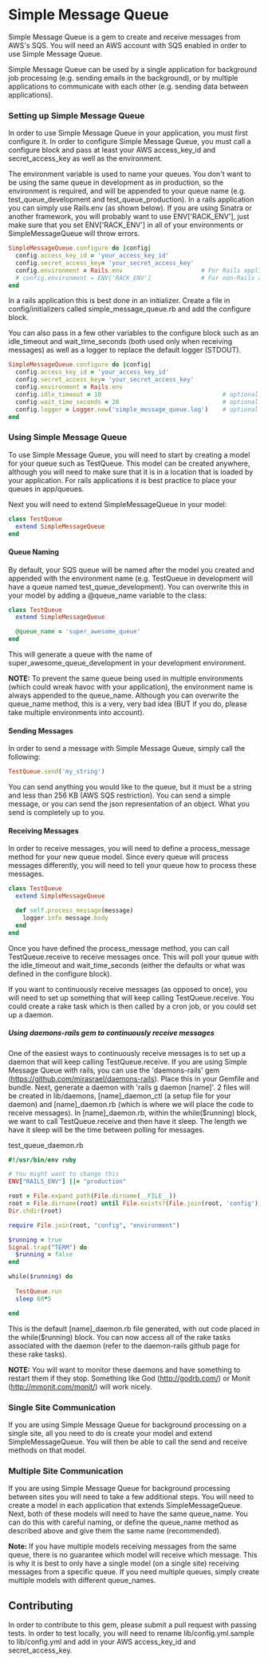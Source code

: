 # Simple Message Queue

Simple Message Queue is a gem to create and receive messages from AWS's SQS. You will need an AWS account with SQS enabled in order to use Simple Message Queue.

Simple Message Queue can be used by a single application for background job processing (e.g. sending emails in the background), or by multiple applications to communicate with each other (e.g. sending data between applications).

### Setting up Simple Message Queue

In order to use Simple Message Queue in your application, you must first configure it. In order to configure Simple Message Queue, you must call a configure block and pass at least your AWS access_key_id and secret_access_key as well as the environment.

The environment variable is used to name your queues. You don't want to be using the same queue in development as in production, so the environment is required, and will be appended to your queue name (e.g. test_queue_development and test_queue_production). In a rails application you can simply use Rails.env (as shown below). If you are using Sinatra or another framework, you will probably want to use ENV['RACK_ENV'], just make sure that you set ENV['RACK_ENV'] in all of your environments or SimpleMessageQueue will throw errors.

```ruby
SimpleMessageQueue.configure do |config|
  config.access_key_id = 'your_access_key_id'
  config.secret_access_key= 'your_secret_access_key'
  config.environment = Rails.env                      # For Rails applications
  # config.environment = ENV['RACK_ENV']              # For non-Rails applications
end
```

In a rails application this is best done in an initializer. Create a file in config/initializers called simple_message_queue.rb and add the configure block. 

You can also pass in a few other variables to the configure block such as an idle_timeout and wait_time_seconds (both used only when receiving messages) as well as a logger to replace the default logger (STDOUT).

```ruby
SimpleMessageQueue.configure do |config|
  config.access_key_id = 'your_access_key_id'
  config.secret_access_key= 'your_secret_access_key'
  config.environment = Rails.env
  config.idle_timeout = 10                                  # optional
  config.wait_time_seconds = 20                             # optional
  config.logger = Logger.new('simple_message_queue.log')    # optional
end
```

### Using Simple Message Queue

To use Simple Message Queue, you will need to start by creating a model for your queue such as TestQueue. This model can be created anywhere, although you will need to make sure that it is in a location that is loaded by your application. For rails applications it is best practice to place your queues in app/queues.

Next you will need to extend SimpleMessageQueue in your model:

```ruby
class TestQueue
  extend SimpleMessageQueue
end
```

#### Queue Naming

By default, your SQS queue will be named after the model you created and appended with the environment name (e.g. TestQueue in development will have a queue named test_queue_development). You can overwrite this in your model by adding a @queue_name variable to the class:

```ruby
class TestQueue
  extend SimpleMessageQueue

  @queue_name = 'super_awesome_queue'
end
```

This will generate a queue with the name of super_awesome_queue_development in your development environment. 

**NOTE:** To prevent the same queue being used in multiple environments (which could wreak havoc with your application), the environment name is always appended to the queue_name. Although you can overwrite the queue_name method, this is a very, very bad idea (BUT if you do, please take multiple environments into account).


#### Sending Messages

In order to send a message with Simple Message Queue, simply call the following:

```ruby
TestQueue.send('my_string')
```

You can send anything you would like to the queue, but it must be a string and less than 256 KB (AWS SQS restriction). You can send a simple message, or you can send the json representation of an object. What you send is completely up to you.

#### Receiving Messages

In order to receive messages, you will need to define a process_message method for your new queue model. Since every queue will process messages differently, you will need to tell your queue how to process these messages.

```ruby
class TestQueue
  extend SimpleMessageQueue

  def self.process_message(message)
    logger.info message.body
  end
end
```

Once you have defined the process_message method, you can call TestQueue.receive to receive messages once. This will poll your queue with the idle_timeout and wait_time_seconds (either the defaults or what was defined in the configure block).

If you want to continuously receive messages (as opposed to once), you will need to set up something that will keep calling TestQueue.receive. You could create a rake task which is then called by a cron job, or you could set up a daemon.

##### Using daemons-rails gem to continuously receive messages

One of the easiest ways to continuously receive messages is to set up a daemon that will keep calling TestQueue.receive. If you are using Simple Message Queue with rails, you can use the 'daemons-rails' gem (https://github.com/mirasrael/daemons-rails). Place this in your Gemfile and bundle. Next, generate a daemon with 'rails g daemon [name]'. 2 files will be created in lib/daemons, [name]_daemon_ctl (a setup file for your daemon) and [name]_daemon.rb (which is where we will place the code to receive messages). In [name]_daemon.rb, within the while($running) block, we want to call TestQueue.receive and then have it sleep. The length we have it sleep will be the time between polling for messages.

test_queue_daemon.rb
```ruby
#!/usr/bin/env ruby

# You might want to change this
ENV["RAILS_ENV"] ||= "production"

root = File.expand_path(File.dirname(__FILE__))
root = File.dirname(root) until File.exists?(File.join(root, 'config'))
Dir.chdir(root)

require File.join(root, "config", "environment")

$running = true
Signal.trap("TERM") do 
  $running = false
end

while($running) do
  
  TestQueue.run
  sleep 60*5

end
```

This is the default [name]_daemon.rb file generated, with out code placed in the while($running) block. You can now access all of the rake tasks associated with the daemon (refer to the daemon-rails github page for these rake tasks).

**NOTE:** You will want to monitor these daemons and have something to restart them if they stop. Something like God (http://godrb.com/) or Monit (http://mmonit.com/monit/) will work nicely.

### Single Site Communication

If you are using Simple Message Queue for background processing on a single site, all you need to do is create your model and extend SimpleMessageQueue. You will then be able to call the send and receive methods on that model.

### Multiple Site Communication

If you are using Simple Message Queue for background processing between sites you will need to take a few additional steps. You will need to create a model in each application that extends SimpleMessageQueue. Next, both of these models will need to have the same queue_name. You can do this with careful naming, or define the queue_name method as described above and give them the same name (recommended). 

**Note:** If you have multiple models receiving messages from the same queue, there is no guarantee which model will receive which message. This is why it is best to only have a single model (on a single site) receiving messages from a specific queue. If you need multiple queues, simply create multiple models with different queue_names.


## Contributing

In order to contribute to this gem, please submit a pull request with passing tests. 
In order to test locally, you will need to rename lib/config.yml.sample to lib/config.yml and add in your AWS access_key_id and secret_access_key.
